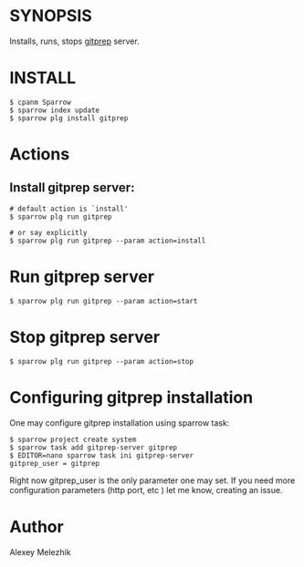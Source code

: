 # SYNOPSIS

Installs, runs, stops [gitprep](https://github.com/yuki-kimoto/gitprep) server.

# INSTALL

    $ cpanm Sparrow
    $ sparrow index update 
    $ sparrow plg install gitprep

# Actions

## Install gitprep server:

    # default action is `install'
    $ sparrow plg run gitprep

    # or say explicitly
    $ sparrow plg run gitprep --param action=install

# Run gitprep server

    $ sparrow plg run gitprep --param action=start

# Stop gitprep server

    $ sparrow plg run gitprep --param action=stop

# Configuring gitprep installation

One may configure gitprep installation using sparrow task:

    $ sparrow project create system
    $ sparrow task add gitprep-server gitprep
    $ EDITOR=nano sparrow task ini gitprep-server
    gitprep_user = gitprep
    
Right now gitprep_user is the only parameter one may set. If you need
more configuration parameters (http port, etc ) let me know, creating an issue.

    
# Author

Alexey Melezhik
